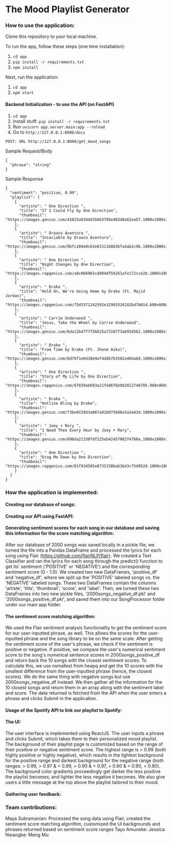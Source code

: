 # The Mood Playlist Generator

### How to use the application:

Clone this repository to your local machine.

To run the app, follow these steps (one time installation):
1. `cd app`
2.  `pip install -r requirements.txt` 
3. `npm install`

Next, run the application:
1. `cd app`
2. `npm start`

#### Backend Initialization - to use the API (on FastAPI)
1. `cd app`
2. Install stuff: `pip install -r requirements.txt`
3. Run `uvicorn app.server.main:app --reload`
4. Go to `http://127.0.0.1:8000/docs`

`POST: URL http://127.0.0.1:8000/get_mood_songs`

Sample Request/Body
```
{
  "phrase": "string"
}
```

Sample Response
```
{
  "sentiment": "positive, 0.99",
  "playlist": [
    {
      "artiste": " One Direction ",
      "title": "If I Could Fly by One Direction",
      "thumbnail": "https://images.genius.com/d1815a034dd35663795e483d8a62ea5f.1000x1000x1.jpg",
    },
    {
      "artiste": " Draaco Aventura ",
      "title": "Insaciable by Draaco Aventura",
      "thumbnail": "https://images.genius.com/0bfc284e0c63e81511b883bfa4ab2c9b.1000x1000x1.jpg",
    },
    {
      "artiste": " One Direction ",
      "title": "Night Changes by One Direction",
      "thumbnail": "https://images.rapgenius.com/a8c066965cd804df56261afe172cce2b.1000x1000x1.jpg",
    },
    {
      "artiste": " Drake ",
      "title": "Hold On, We're Going Home by Drake (Ft. Majid Jordan)",
      "thumbnail": "https://images.rapgenius.com/f545371242592e32983526102bd7b01d.600x600x1.jpg",
    },
    {
      "artiste": " Carrie Underwood ",
      "title": "Jesus, Take the Wheel by Carrie Underwood",
      "thumbnail": "https://images.genius.com/6da12b47f7f56625a73187f3ab93d562.1000x1000x1.jpg",
    },
    {
      "artiste": " Drake ",
      "title": "From Time by Drake (Ft. Jhené Aiko)",
      "thumbnail": "https://images.genius.com/6d70f1e6d38e9af4ddb7b3582a40dab8.1000x1000x1.jpg",
    },
    {
      "artiste": " One Direction ",
      "title": "Story of My Life by One Direction",
      "thumbnail": "https://images.rapgenius.com/87839ab693a21fe86fbb9d2812748705.960x960x1.png",
    },
    {
      "artiste": " Drake ",
      "title": "Hotline Bling by Drake",
      "thumbnail": "https://images.genius.com/f3be0158d3a067a81b075686a3a2e63d.1000x1000x1.png",
    },
    {
      "artiste": " Joey + Rory ",
      "title": "I Need Thee Every Hour by Joey + Rory",
      "thumbnail": "https://images.genius.com/696da21338fdf225eb42457082f4760a.1000x1000x1.jpg",
    },
    {
      "artiste": " One Direction ",
      "title": "Drag Me Down by One Direction",
      "thumbnail": "https://images.rapgenius.com/81f934585e8735158bab36d3cf5d9520.1000x1000x1.jpg",
    }
  ]
}
```
### How the application is implemented:

#### Creating our database of songs:

#### Creating our API using FastAPI:

#### Generating sentiment scores for each song in our database and saving this information for the score matching algorithm:

After our database of 2000 songs was saved locally in a pickle file, we turned the file into a Pandas DataFrame and processed the lyrics for each song using Flair (https://github.com/flairNLP/flair). We created a Text Classifier and ran the lyrics for each song through the predict() function to get its' sentiment ('POSITIVE' or 'NEGATIVE') and the corresponding sentiment score (0 - 1.0). We created two new DataFrames, 'positive_df' and 'negative_df', where we split up the 'POSITIVE' labeled songs vs. the 'NEGATIVE' labeled songs. These two DataFrames contain the columns 'artiste', 'title', 'thumbnail', 'score', and 'label'. Then, we turned these two DataFrames into two new pickle files, '2000songs_negative_df.pkl' and '2000songs_positive_df.pkl', and saved them into our SongProcessor folder under our main app folder.

#### The sentiment score matching algorithm:

We used the Flair sentiment analysis functionality to get the sentiment score for our user-inputted phrase, as well. This allows the scores for the user-inputted phrase and the song library to be on the same scale. After getting the sentiment score of the user's phrase, we check if the sentiment is positive or negative. If positive, we compare the user's numerical sentiment score to the song's numerical sentence scores in 2000songs_positive_df and return back the 10 songs with the closest sentiment scores. To calculate this, we use nsmallest from heapq and get the 10 scores with the smallest difference from the user-inputted phrase (hence, the closest scores). We do the same thing with negative songs but use 2000songs_negative_df instead. We then gather all the information for the 10 closest songs and return them in an array along with the sentiment label and score. The data returned is fetched from the API when the user enters a phrase and clicks Submit in the application.

#### Usage of the Spotify API to link our playlist to Spotify:

#### The UI:
The user interface is implemented using ReactJS. The user inputs a phrase and clicks Submit, which takes them to their personalized mood playlist. The background of their playlist page is customized based on the range of their positive or negative sentiment score. The highest range is > 0.99 (both highly positive or highly negative), which results in the lightest background for the positive range and darkest background for the negative range (both ranges: > 0.99, > 0.97 & < 0.99, > 0.90 & < 0.97, > 0.80 & < 0.90, < 0.80). The background color gradients proceedingly get darker the less positive the playlist becomes, and lighter the less negative it becomes. We also give users a little message at the top above the playlist tailored to their mood.


#### Gathering user feedback:


### Team contributions:

Maya Subramanian: Processed the song data using Flair, created the sentiment score matching algorithm, customized the UI backgrounds and phrases returned based on sentiment score ranges
Tayo Amuneke:
Jessica Nwaogbe:
Meng Mu:
